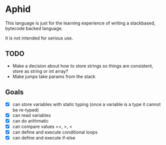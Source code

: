 # Aphid

This language is just for the learning experience of writing a stackbased, bytecode backed language.

It is not intended for serious use.

## TODO
 - Make a decision about how to store strings so things are consistent, store as string or int array?
 - Make jumps take params from the stack

## Goals
 - [x] can store variables with static typing (once a variable is a type it cannot be re-typed)
 - [x] can read variables
 - [x] can do arithmatic
 - [x] can compare values ==, >, <
 - [x] can define and execute conditional loops
 - [x] can define and execute if-else
